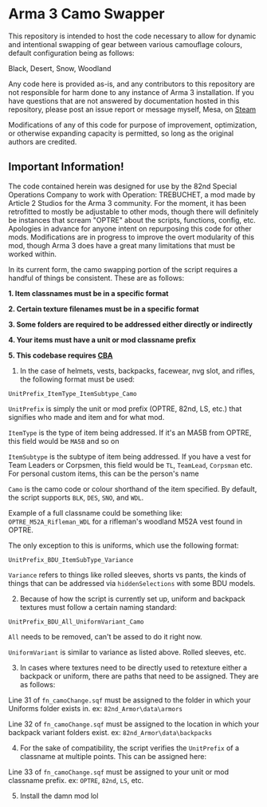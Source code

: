 <h1> Arma 3 Camo Swapper </h1>


This repository is intended to host the code necessary to allow for dynamic and intentional swapping of gear between various camouflage colours, default configuration being as follows:

Black, Desert, Snow, Woodland


Any code here is provided as-is, and any contributors to this repository are not responsible for harm done to any instance of Arma 3 installation. If you have questions that are not answered by documentation hosted in this repository, please post an issue report or message myself, Mesa, on [Steam](https://steamcommunity.com/id/systemofatable/)

Modifications of any of this code for purpose of improvement, optimization, or otherwise expanding capacity is permitted, so long as the original authors are credited.

<h2> Important Information! </h2>


The code contained herein was designed for use by the 82nd Special Operations Company to work with Operation: TREBUCHET, a mod made by Article 2 Studios for the Arma 3 community. For the moment, it has been retrofitted to mostly be adjustable to other mods, though there will definitely be instances that scream "OPTRE" about the scripts, functions, config, etc. Apologies in advance for anyone intent on repurposing this code for other mods. Modifications are in progress to improve the overt modularity of this mod, though Arma 3 does have a great many limitations that must be worked within.

In its current form, the camo swapping portion of the script requires a handful of things be consistent. These are as follows:

<b> 1. Item classnames must be in a specific format </b>

<b> 2. Certain texture filenames must be in a specific format </b>

<b> 3. Some folders are required to be addressed either directly or indirectly </b>

<b> 4. Your items must have a unit or mod classname prefix </b>

<b> 5. This codebase requires [CBA](https://steamcommunity.com/sharedfiles/filedetails/?id=450814997) </b>


1. In the case of helmets, vests, backpacks, facewear, nvg slot, and rifles, the following format must be used:

`UnitPrefix_ItemType_ItemSubtype_Camo`

`UnitPrefix` is simply the unit or mod prefix (OPTRE, 82nd, LS, etc.) that signifies who made and item and for what mod.

`ItemType` is the type of item being addressed. If it's an MA5B from OPTRE, this field would be `MA5B` and so on

`ItemSubtype` is the subtype of item being addressed. If you have a vest for Team Leaders or Corpsmen, this field would be `TL`, `TeamLead`, `Corpsman` etc.
For personal custom items, this can be the person's name

`Camo` is the camo code or colour shorthand of the item specified. By default, the script supports `BLK`, `DES`, `SNO`, and `WDL`.

Example of a full classname could be something like: `OPTRE_M52A_Rifleman_WDL` for a rifleman's woodland M52A vest found in OPTRE.

The only exception to this is uniforms, which use the following format:

`UnitPrefix_BDU_ItemSubType_Variance`

`Variance` refers to things like rolled sleeves, shorts vs pants, the kinds of things that can be addressed via `hiddenSelections` with some BDU models.


2. Because of how the script is currently set up, uniform and backpack textures must follow a certain naming standard:

`UnitPrefix_BDU_All_UniformVariant_Camo`

`All` needs to be removed, can't be assed to do it right now.

`UniformVariant` is similar to variance as listed above. Rolled sleeves, etc.


3. In cases where textures need to be directly used to retexture either a backpack or uniform, there are paths that need to be assigned. They are as follows:

Line 31 of `fn_camoChange.sqf` must be assigned to the folder in which your Uniforms folder exists in. ex: `82nd_Armor\data\armors`

Line 32 of `fn_camoChange.sqf` must be assigned to the location in which your backpack variant folders exist. ex: `82nd_Armor\data\backpacks`


4. For the sake of compatibility, the script verifies the `UnitPrefix` of a classname at multiple points. This can be assigned here:

Line 33 of `fn_camoChange.sqf` must be assigned to your unit or mod classname prefix. ex: `OPTRE`, `82nd`, `LS`, etc.


5. Install the damn mod lol
